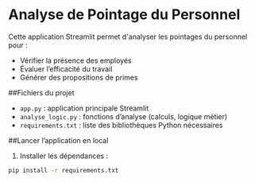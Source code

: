 #  Analyse de Pointage du Personnel

Cette application Streamlit permet d'analyser les pointages du personnel pour :

- Vérifier la présence des employés
- Évaluer l’efficacité du travail
- Générer des propositions de primes

##Fichiers du projet

- `app.py` : application principale Streamlit
- `analyse_logic.py` : fonctions d’analyse (calculs, logique métier)
- `requirements.txt` : liste des bibliothèques Python nécessaires

##Lancer l’application en local

1. Installer les dépendances :

```bash
pip install -r requirements.txt
